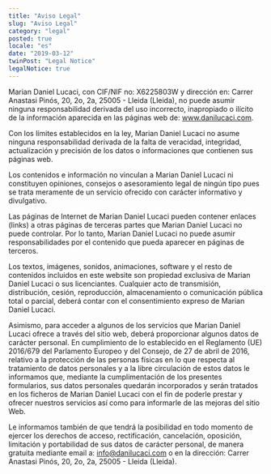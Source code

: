 ```yaml
---
title: "Aviso Legal"
slug: "Aviso Legal"
category: "legal"
posted: true
locale: "es"
date: "2019-03-12"
twinPost: "Legal Notice"
legalNotice: true
---
```


Marian Daniel Lucaci, con CIF/NIF no: X6225803W y dirección en: Carrer Anastasi Pinós, 20, 2o, 2a, 25005 - Lleida (Lleida), no puede asumir ninguna responsabilidad derivada del uso incorrecto, inapropiado o ilícito de la información aparecida en las páginas web de: www.danilucaci.com.

Con los límites establecidos en la ley, Marian Daniel Lucaci no asume ninguna responsabilidad derivada de la falta de veracidad, integridad, actualización y precisión de los datos o informaciones que contienen sus páginas web.

Los contenidos e información no vinculan a Marian Daniel Lucaci ni constituyen opiniones, consejos o asesoramiento legal de ningún tipo pues se trata meramente de un servicio ofrecido con carácter informativo y divulgativo.

Las páginas de Internet de Marian Daniel Lucaci pueden contener enlaces (links) a otras páginas de terceras partes que Marian Daniel Lucaci no puede controlar. Por lo tanto, Marian Daniel Lucaci no puede asumir responsabilidades por el contenido que pueda aparecer en páginas de terceros.

Los textos, imágenes, sonidos, animaciones, software y el resto de contenidos incluidos en este website son propiedad exclusiva de Marian Daniel Lucaci o sus licenciantes. Cualquier acto de transmisión, distribución, cesión, reproducción, almacenamiento o comunicación pública total o parcial, deberá contar con el consentimiento expreso de Marian Daniel Lucaci.

Asimismo, para acceder a algunos de los servicios que Marian Daniel Lucaci ofrece a través del sitio web, deberá proporcionar algunos datos de carácter personal. En cumplimiento de lo establecido en el Reglamento (UE) 2016/679 del Parlamento Europeo y del Consejo, de 27 de abril de 2016, relativo a la protección de las personas físicas en lo que respecta al tratamiento de datos personales y a la libre circulación de estos datos le informamos que, mediante la cumplimentación de los presentes formularios, sus datos personales quedarán incorporados y serán tratados en los ficheros de Marian Daniel Lucaci con el fin de poderle prestar y ofrecer nuestros servicios así como para informarle de las mejoras del sitio Web.

Le informamos también de que tendrá la posibilidad en todo momento de ejercer los derechos de acceso, rectificación, cancelación, oposición, limitación y portabilidad de sus datos de carácter personal, de manera gratuita mediante email a: info@danilucaci.com o en la dirección: Carrer Anastasi Pinós, 20, 2o, 2a, 25005 - Lleida (Lleida).